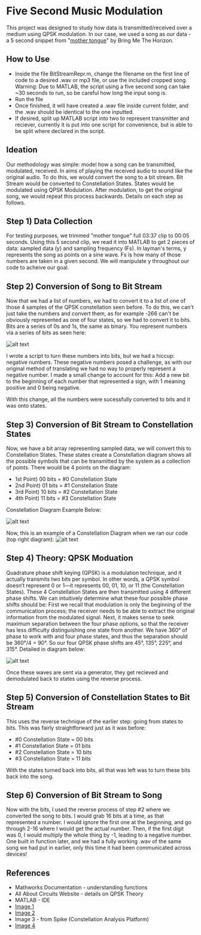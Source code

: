 # Five Second Music Modulation
This project was designed to study how data is transmitted/received over a medium using QPSK modulation. In our case, we used a song as our data - a 5 second snippet
from "[mother tongue](https://www.youtube.com/watch?v=-aC_TSkGvPw)" by Bring Me The Horizon. 

## How to Use
* Inside the file BitStreamRepr.m, change the filename on the first line of code to a desired .wav or mp3 file, or use the included cropped song. Warning: Due to MATLAB, the script using a five second song can take ~30 seconds to run, so be careful how long the input song is.
* Run the file
* Once finished, it will have created a .wav file inside current folder, and the .wav should be identical to the one inputted.
* If desired, split up MATLAB script into two to represent transmitter and reciever, currently it is put into one script for convenience, but is able to be split where declared in the script.


## Ideation
Our methodology was simple: model how a song can be transmitted, modulated, received. In aims of playing the received audio to sound like the original audio. To do this, we would convert the song
to a bit stream. Bit Stream would be converted to Constellation States. States would be modulated using QPSK Modulation. After modulation, to get the original song, we would repeat this process backwards.
Details on each step as follows.

## Step 1) Data Collection
For testing purposes, we trimmed "mother tongue" full 03:37 clip to 00:05 seconds. Using this 5 second clip, we read it into MATLAB to get 2 pieces of data: sampled data (y) and sampling frequency
(Fs). In layman's terms, y represents the song as points on a sine wave. Fs is how many of those numbers are taken in a given second. We will manipulate y throughout our code to acheive our goal.

## Step 2) Conversion of Song to Bit Stream
Now that we had a list of numbers, we had to convert it to a list of one of those 4 samples of the QPSK constellation seen before. To do this, we can't just take the numbers and convert them, as for example -266 can't be obviously represented as one of four states, so we had to convert it to bits. Bits are a series of 0s and 1s, the same as binary. You represent numbers via a series of bits as seen here:

![alt text](FiveSecondSong/Images/R.png)

I wrote a script to turn these numbers into bits, but we had a hiccup: negative numbers. These negative numbers posed a challenge, as with our original method of translating we had no way to properly represent a negative number. I made a small change to account for this: Add a new bit to the beginning of each number that represented a sign, with 1 meaning positive and 0 being negative.

With this change, all the numbers were sucessfully converted to bits and it was onto states.

## Step 3) Conversion of Bit Stream to Constellation States
Now, we have a bit array representing sampled data, we will convert this to Constellation States. These states create a Constellation diagram shows all the possible symbols that can be
transmitted by the system as a collection of points. There would be 4 points on the diagram:
* 1st Point) 00 bits = #0 Constellation State
* 2nd Point) 01 bits = #1 Constellation State
* 3rd Point) 10 bits = #2 Constellation State
* 4th Point) 11 bits = #3 Constellation State

Constellation Diagram Example Below:

![alt text](FiveSecondSong/Images/constGraph.png)

Now, this is an example of a Constellation Diagram when we ran our code (top right diagram):
![alt text](FiveSecondSong/Images/ConstPhoto.jpg)

## Step 4) Theory: QPSK Moduation
Quadrature phase shift keying (QPSK) is a modulation technique, and it actually transmits two bits per symbol. In other words, a QPSK symbol doesn’t represent 0 or 1—it
represents 00, 01, 10, or 11 (the Constellation States). These 4 Constellation States are then transmitted using 4 different phase shifts. We can intuitively determine what these four possible phase shifts should be: First we recall that modulation is only the beginning of the communication process; the receiver needs to be able to extract the original information from the modulated signal. Next, it makes sense to seek maximum separation between the four phase options, so that the receiver has less difficulty distinguishing one state from another. We have 360° of phase to work with and four phase states, and thus the separation should be 360°/4 = 90°. So our four QPSK phase shifts are 45°, 135°, 225°, and 315°. Detailed in diagram below:

![alt text](FiveSecondSong/Images/QPSKDiagram.webp)

Once these waves are sent via a generator, they get recieved and demodulated back to states using the reverse process.
## Step 5) Conversion of Constellation States to Bit Stream

This uses the reverse technique of the earlier step: going from states to bits. This was fairly straightforward just as it was before:

* #0 Constellation State = 00 bits
* #1 Constellation State = 01 bits
* #2 Constellation State = 10 bits
* #3 Constellation State = 11 bits

With the states turned back into bits, all that was left was to turn these bits back into the song.

## Step 6) Conversion of Bit Stream to Song

Now with the bits, I used the reverse process of step #2 where we converted the song to bits. I would grab 16 bits at a time, as that represented a number. I would ignore the first one at the beginning, and go through 2-16 where I would get the actual number. Then, if the first digit was 0, I would multiply the whole thing by -1, leading to a negative number. One built in function later, and we had a fully working .wav of the same song we had put in earlier, only this time it had been communicated across devices!

## References
* Mathworks Documentation - understanding functions
* All About Circuits Website - details on QPSK Theory
* MATLAB - IDE
* [Image 1](https://knowthecode.io/labs/basics-of-digitizing-data/episode-5)
* [Image 2](https://www.techglads.com/cse/sem3/qpsk/)
* Image 3 - from Spike (Constellation Analysis Platform)
* [Image 4](https://www.allaboutcircuits.com/technical-articles/quadrature-phase-shift-keying-qpsk-modulation/)
